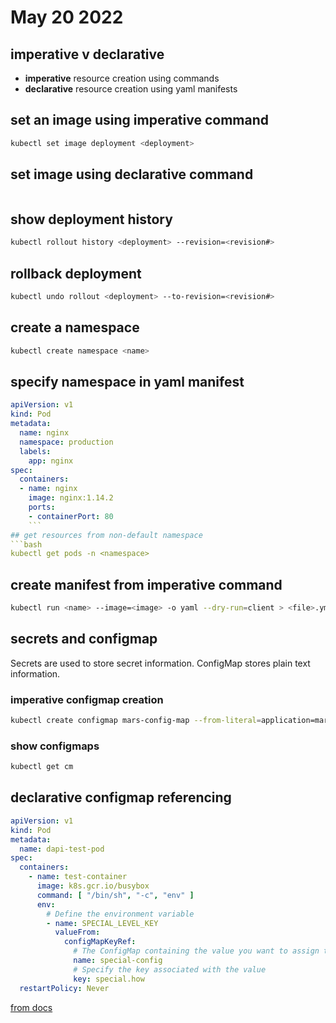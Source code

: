 # May 20 2022
## imperative v declarative
* **imperative** resource creation using commands
* **declarative** resource creation using yaml manifests
## set an image using imperative command
```bash
kubectl set image deployment <deployment>
```
## set image using declarative command
```

```
## show deployment history
```bash
kubectl rollout history <deployment> --revision=<revision#>
```
## rollback deployment
```bash
kubectl undo rollout <deployment> --to-revision=<revision#>
```
## create a namespace
```bash
kubectl create namespace <name>
```
## specify namespace in yaml manifest
```yaml
apiVersion: v1
kind: Pod
metadata:
  name: nginx
  namespace: production
  labels:
    app: nginx
spec:
  containers:
  - name: nginx
    image: nginx:1.14.2
    ports:
    - containerPort: 80
    ```
## get resources from non-default namespace
```bash
kubectl get pods -n <namespace>
```
## create manifest from imperative command
```bash
kubectl run <name> --image=<image> -o yaml --dry-run=client > <file>.yml
```
## secrets and configmap
Secrets are used to store secret information. ConfigMap stores plain text information.
### imperative configmap creation
```bash
kubectl create configmap mars-config-map --from-literal=application=mars
```
### show configmaps
```bash
kubectl get cm
```
## declarative configmap referencing
```yaml
apiVersion: v1
kind: Pod
metadata:
  name: dapi-test-pod
spec:
  containers:
    - name: test-container
      image: k8s.gcr.io/busybox
      command: [ "/bin/sh", "-c", "env" ]
      env:
        # Define the environment variable
        - name: SPECIAL_LEVEL_KEY
          valueFrom:
            configMapKeyRef:
              # The ConfigMap containing the value you want to assign to SPECIAL_LEVEL_KEY
              name: special-config
              # Specify the key associated with the value
              key: special.how
  restartPolicy: Never
```
[from docs](https://raw.githubusercontent.com/kubernetes/website/main/content/en/examples/pods/pod-single-configmap-env-variable.yaml)
